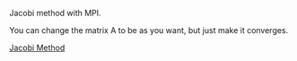 Jacobi method with MPI.

You can change the matrix A to be as you want, but just make it converges.

[Jacobi Method](https://en.wikipedia.org/wiki/Jacobi_method)
